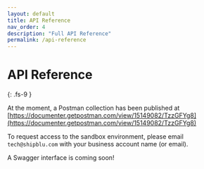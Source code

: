 ```yaml
---
layout: default
title: API Reference
nav_order: 4
description: "Full API Reference"
permalink: /api-reference
---
```


# API Reference
{: .fs-9 }

At the moment, a Postman collection has been published at
[https://documenter.getpostman.com/view/15149082/TzzGFYg8](https://documenter.getpostman.com/view/15149082/TzzGFYg8)

To request access to the sandbox environment, please email `tech@shipblu.com`
with your business account name (or email).


A Swagger interface is coming soon!
